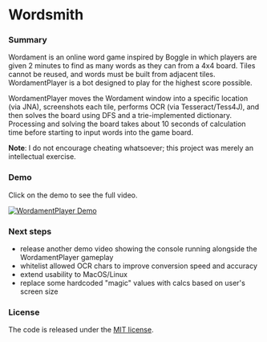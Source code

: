 # Wordsmith

### Summary
Wordament is an online word game inspired by Boggle in which players are given 2 minutes to find as many words as they can from a 4x4 board. Tiles cannot be reused, and words must be built from adjacent tiles. WordamentPlayer is a bot designed to play for the highest score possible.

WordamentPlayer moves the Wordament window into a specific location (via JNA), screenshots each tile, performs OCR (via Tesseract/Tess4J), and then solves the board using DFS and a trie-implemented dictionary. Processing and solving the board takes about 10 seconds of calculation time before starting to input words into the game board. 

**Note**: I do not encourage cheating whatsoever; this project was merely an intellectual exercise.

### Demo
Click on the demo to see the full video.

[![WordamentPlayer Demo](https://j.gifs.com/2k2LvA.gif)](https://www.youtube.com/watch?v=qaOtIU-mFYQ)

### Next steps
* release another demo video showing the console running alongside the WordamentPlayer gameplay
* whitelist allowed OCR chars to improve conversion speed and accuracy
* extend usability to MacOS/Linux
* replace some hardcoded "magic" values with calcs based on user's screen size

### License
The code is released under the [MIT license](https://github.com/akshaths/WordamentPlayer/blob/master/LICENSE).
